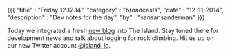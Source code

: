 {{{
  "title" : "Friday 12.12.14",
  "category" : "broadcasts",
  "date" : "12-11-2014",
  "description" : "Dev notes for the day",
  "by" : "sansansanderman"
}}}

Today we integrated a fresh [new blog](https://www.island.io/blog) into The Island. Stay tuned there for development news and talk about logging for rock climbing. Hit us up on our new Twitter account [@island_io](https://twitter.com/island_io).